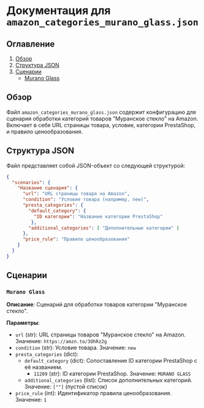 # Документация для `amazon_categories_murano_glass.json`

## Оглавление
1. [Обзор](#обзор)
2. [Структура JSON](#структура-json)
3. [Сценарии](#сценарии)
   - [Murano Glass](#murano-glass)
    
## Обзор
Файл `amazon_categories_murano_glass.json` содержит конфигурацию для сценария обработки категорий товаров "Муранское стекло" на Amazon. Включает в себя URL страницы товара, условие, категории PrestaShop, и правило ценообразования.

## Структура JSON

Файл представляет собой JSON-объект со следующей структурой:

```json
{
  "scenarios": {
    "Название сценария": {
      "url": "URL страницы товара на Amazon",
      "condition": "Условие товара (например, new)",
      "presta_categories": {
        "default_category": { 
          "ID категории": "Название категории PrestaShop" 
         },
        "additional_categories": [ "Дополнительные категории" ]
      },
      "price_rule": "Правило ценообразования"
    }
  }
}
```

## Сценарии

### `Murano Glass`

**Описание**: Сценарий для обработки товаров категории "Муранское стекло".

**Параметры**:

-   `url` (str): URL страницы товаров "Муранское стекло" на Amazon. Значение: `https://amzn.to/3OhRz2g`
-   `condition` (str): Условие товара. Значение: `new`
-   `presta_categories` (dict):
    -   `default_category` (dict): Сопоставление ID категории PrestaShop с её названием.
        - `11209` (str): ID категории PrestaShop. Значение: `MURANO GLASS`
    -   `additional_categories` (list): Список дополнительных категорий. Значение: `[""]` (пустой список)
-   `price_rule` (int): Идентификатор правила ценообразования. Значение: `1`